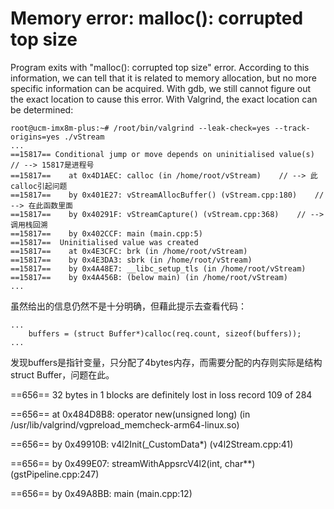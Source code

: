 # Memory error: malloc(): corrupted top size

Program exits with "malloc(): corrupted top size" error. According to this information, we can tell that it is related to
memory allocation, but no more specific information can be acquired.
With gdb, we still cannot figure out the exact location to cause this error.
With Valgrind, the exact location can be determined:
```
root@ucm-imx8m-plus:~# /root/bin/valgrind --leak-check=yes --track-origins=yes ./vStream
...
==15817== Conditional jump or move depends on uninitialised value(s)    // --> 15817是进程号
==15817==    at 0x4D1AEC: calloc (in /home/root/vStream)    // --> 此calloc引起问题
==15817==    by 0x401E27: vStreamAllocBuffer() (vStream.cpp:180)    // --> 在此函数里面
==15817==    by 0x40291F: vStreamCapture() (vStream.cpp:368)    // --> 调用栈回溯
==15817==    by 0x402CCF: main (main.cpp:5)
==15817==  Uninitialised value was created
==15817==    at 0x4E3CFC: brk (in /home/root/vStream)
==15817==    by 0x4E3DA3: sbrk (in /home/root/vStream)
==15817==    by 0x4A48E7: __libc_setup_tls (in /home/root/vStream)
==15817==    by 0x4A456B: (below main) (in /home/root/vStream)
...
```
虽然给出的信息仍然不是十分明确，但藉此提示去查看代码：
```
...
    buffers = (struct Buffer*)calloc(req.count, sizeof(buffers));
...
```
发现buffers是指针变量，只分配了4bytes内存，而需要分配的内存则实际是结构struct Buffer，问题在此。





==656== 32 bytes in 1 blocks are definitely lost in loss record 109 of 284

==656==    at 0x484D8B8: operator new(unsigned long) (in /usr/lib/valgrind/vgpreload_memcheck-arm64-linux.so)

==656==    by 0x49910B: v4l2Init(_CustomData*) (v4l2Stream.cpp:41)

==656==    by 0x499E07: streamWithAppsrcV4l2(int, char**) (gstPipeline.cpp:247)

==656==    by 0x49A8BB: main (main.cpp:12)